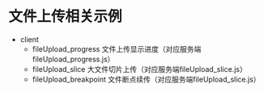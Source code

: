 # 文件上传相关示例

- client
  - fileUpload_progress 文件上传显示进度（对应服务端fileUpload_progress.js）
  - fileUpload_slice 大文件切片上传（对应服务端fileUpload_slice.js）
  - fileUpload_breakpoint 文件断点续传（对应服务端fileUpload_slice.js）
